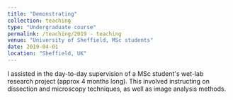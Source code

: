 ```yaml
---
title: "Demonstrating"
collection: teaching
type: "Undergraduate course"
permalink: /teaching/2019 - teaching
venue: "University of Sheffield, MSc students"
date: 2019-04-01
location: "Sheffield, UK"
---
```


I assisted in the day-to-day supervision of a MSc student's wet-lab research project (approx 4 months long). This involved instructing on dissection and microscopy techniques, as well as image analysis methods.